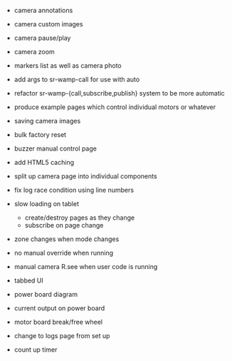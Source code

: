 - camera annotations
- camera custom images
- camera pause/play
- camera zoom

- markers list as well as camera photo

- add args to sr-wamp-call for use with auto
- refactor sr-wamp-{call,subscribe,publish} system to be more automatic

- produce example pages which control individual motors or whatever

- saving camera images
- bulk factory reset
- buzzer manual control page
- add HTML5 caching
- split up camera page into individual components

- fix log race condition using line numbers
- slow loading on tablet
  - create/destroy pages as they change
  - subscribe on page change
- zone changes when mode changes

- no manual override when running
- manual camera R.see when user code is running
- tabbed UI
- power board diagram
- current output on power board
- motor board break/free wheel
- change to logs page from set up
- count up timer
